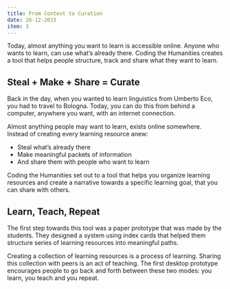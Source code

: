```yaml
---
title: From Context to Curation
date: 26-12-2015
item: 3
---
```

Today, almost anything you want to learn is accessible online. Anyone who wants to learn, can use what’s already there. Coding the Humanities creates a tool that helps people structure, track and share what they want to learn.

## Steal + Make + Share = Curate

Back in the day, when you wanted to learn linguistics from Umberto Eco, you had to travel to Bologna. Today, you can do this from behind a computer, anywhere you want, with an internet connection.

Almost anything people may want to learn, exists online somewhere. Instead of creating every learning resource anew: 

- Steal what’s already there
- Make meaningful packets of information
- And share them with people who want to learn

Coding the Humanities set out to a tool that helps you organize learning resources and create a narrative towards a specific learning goal, that you can share with others. 

## Learn, Teach, Repeat

The first step towards this tool was a paper prototype that was made by the students. They designed a system using index cards that helped them structure series of learning resources into meaningful paths. 

Creating a collection of learning resources is a process of learning. Sharing this collection with peers is an act of teaching. The first desktop prototype encourages people to go back and forth between these two modes: you learn, you teach and you repeat.
